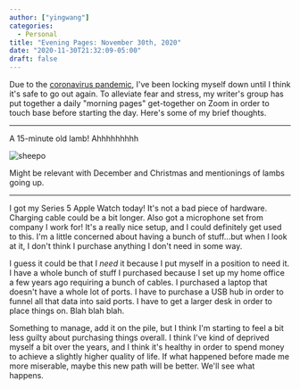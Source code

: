 ```yaml
---
author: ["yingwang"]
categories:
  - Personal
title: "Evening Pages: November 30th, 2020"
date: "2020-11-30T21:32:09-05:00"
draft: false
---
```


Due to the [coronavirus
pandemic](https://en.wikipedia.org/wiki/2019-20_coronavirus_pandemic), I've been
locking myself down until I think it's safe to go out again. To alleviate fear
and stress, my writer's group has put together a daily "morning pages"
get-together on Zoom in order to touch base before starting the day. Here's some
of my brief thoughts.

__________

A 15-minute old lamb! Ahhhhhhhhh

![sheepo](/img/posts/2020/11/30/evening_pages.webp)

Might be relevant with December and Christmas and mentionings of lambs going up.

__________

I got my Series 5 Apple Watch today! It's not a bad piece of hardware. Charging
cable could be a bit longer. Also got a microphone set from company I work for!
It's a really nice setup, and I could definitely get used to this. I'm a little
concerned about having a bunch of stuff...but when I look at it, I don't think I
purchase anything I don't need in some way.

I guess it could be that I *need* it because I put myself in a position to need
it. I have a whole bunch of stuff I purchased because I set up my home office a
few years ago requiring a bunch of cables. I purchased a laptop that doesn't
have a whole lot of ports. I have to purchase a USB hub in order to funnel all
that data into said ports. I have to get a larger desk in order to place things
on. Blah blah blah.

Something to manage, add it on the pile, but I think I'm starting to feel a bit
less guilty about purchasing things overall. I think I've kind of deprived
myself a bit over the years, and I think it's healthy in order to spend money to
achieve a slightly higher quality of life. If what happened before made me more
miserable, maybe this new path will be better. We'll see what happens.
